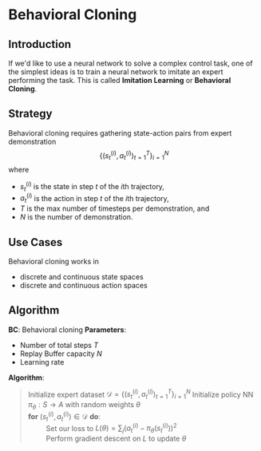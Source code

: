 # Behavioral Cloning
## Introduction
If we'd like to use a neural network to solve a complex control task, one of the simplest ideas is to train a neural network to imitate an expert performing the task. This is called **Imitation Learning** or **Behavioral Cloning**. 
## Strategy
Behavioral cloning requires gathering state-action pairs from expert demonstration $$\left\{\left(s_t^{(i)}, a_t^{(i)}\right)_{t=1}^T\right\}_{i=1}^N$$
where 
- $s_t^{(i)}$ is the state in step $t$ of the $i$th trajectory, 
- $a_t^{(i)}$ is the action in step $t$ of the $i$th trajectory, 
- $T$ is the max number of timesteps per demonstration, and 
- $N$ is the number of demonstration.
## Use Cases
Behavioral cloning works in
- discrete and continuous state spaces
- discrete and continuous action spaces

## Algorithm
**BC**: Behavioral cloning
**Parameters**: 
- Number of total steps $T$
- Replay Buffer capacity $N$
- Learning rate

**Algorithm**:
> Initialize expert dataset $\mathcal{D} = \left\{\left(s_t^{(i)}, a_t^{(i)}\right)_{t=1}^T\right\}_{i=1}^N$
> Initialize policy NN $\pi_\theta:S\to A$ with random weights $\theta$\
> **for** $\left(s_t^{(i)}, a_t^{(i)}\right)\in \mathcal{D}$ **do**:\
> $\qquad$ Set our loss to $L(\theta) = \sum_{j} \left(a_t^{(i)} - \pi_\theta\left(s_t^{(i)}\right)\right)^2$\
> $\qquad$ Perform gradient descent on $L$ to update $\theta$

